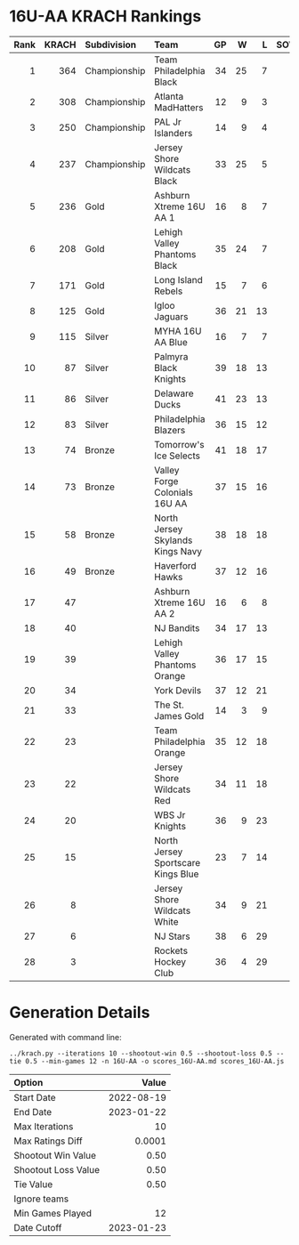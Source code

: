 # 16U-AA KRACH Rankings
Rank|KRACH|Subdivision|Team|GP|W|L|SOW|SOL|T|SoS
---:|---:|:---|:---|---:|---:|---:|---:|---:|---:|---:
1|364|Championship|Team Philadelphia Black|34|25|7|2|0|0|269
2|308|Championship|Atlanta MadHatters|12|9|3|0|0|0|157
3|250|Championship|PAL Jr Islanders|14|9|4|1|0|0|320
4|237|Championship|Jersey Shore Wildcats Black|33|25|5|0|3|0|78
5|236|Gold|Ashburn Xtreme 16U AA 1|16|8|7|0|1|0|434
6|208|Gold|Lehigh Valley Phantoms Black|35|24|7|3|1|0|140
7|171|Gold|Long Island Rebels|15|7|6|2|0|0|312
8|125|Gold|Igloo Jaguars|36|21|13|1|1|0|138
9|115|Silver|MYHA 16U AA Blue|16|7|7|2|0|0|277
10|87|Silver|Palmyra Black Knights|39|18|13|4|4|0|96
11|86|Silver|Delaware Ducks|41|23|13|2|3|0|66
12|83|Silver|Philadelphia Blazers|36|15|12|3|6|0|135
13|74|Bronze|Tomorrow's Ice Selects|41|18|17|3|3|0|99
14|73|Bronze|Valley Forge Colonials 16U AA|37|15|16|3|3|0|111
15|58|Bronze|North Jersey Skylands Kings Navy|38|18|18|2|0|0|89
16|49|Bronze|Haverford Hawks|37|12|16|3|6|0|99
17|47||Ashburn Xtreme 16U AA 2|16|6|8|2|0|0|94
18|40||NJ Bandits|34|17|13|2|2|0|52
19|39||Lehigh Valley Phantoms Orange|36|17|15|3|1|0|62
20|34||York Devils|37|12|21|2|2|0|92
21|33||The St. James Gold|14|3|9|2|0|0|116
22|23||Team Philadelphia Orange|35|12|18|3|2|0|57
23|22||Jersey Shore Wildcats Red|34|11|18|1|4|0|65
24|20||WBS Jr Knights|36|9|23|4|0|0|83
25|15||North Jersey Sportscare Kings Blue|23|7|14|2|0|0|76
26|8||Jersey Shore Wildcats White|34|9|21|0|4|0|61
27|6||NJ Stars|38|6|29|1|2|0|93
28|3||Rockets Hockey Club|36|4|29|2|1|0|37
# Generation Details

Generated with command line:
```
../krach.py --iterations 10 --shootout-win 0.5 --shootout-loss 0.5 --tie 0.5 --min-games 12 -n 16U-AA -o scores_16U-AA.md scores_16U-AA.js
```

| Option | Value |
| :----- | ----: |
| Start Date | 2022-08-19 |
| End Date | 2023-01-22 |
| Max Iterations | 10 |
| Max Ratings Diff | 0.0001 |
| Shootout Win Value | 0.50 |
| Shootout Loss Value | 0.50 |
| Tie Value | 0.50 |
| Ignore teams |  |
| Min Games Played | 12 |
| Date Cutoff | 2023-01-23 |

